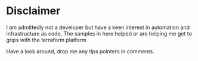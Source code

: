# Disclaimer
I am admittedly not a developer but have a keen interest in automation and infrastructure as code. The samples in here helped or are helping me get to grips with the terraform platform

Have a look around, drop me any tips pointers in comments.
